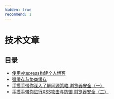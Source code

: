 ```yaml
---
hidden: true
recommend: 1
---
```

# 技术文章

## 目录
* [使用vitepress构建个人博客](./building-blog-with-vitepress.md)
* [强缓存与协商缓存](./strong-caching-and-negotiated-caching.md)
* [手摸手带你深入了解同源策略 浏览器安全（一）](./same-origin-policy.md)
* [手摸手带你进行XSS攻击与防御 浏览器安全（二）](./xss.md)
